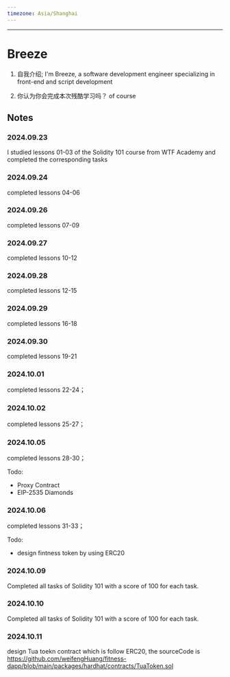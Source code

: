 ```yaml
---
timezone: Asia/Shanghai
---
```


---

# Breeze

1. 自我介绍; 
I'm Breeze, a software development engineer specializing in front-end and script development

2. 你认为你会完成本次残酷学习吗？
of course 
   
## Notes

<!-- Content_START -->

### 2024.09.23
I studied lessons 01-03 of the Solidity 101 course from WTF Academy and completed the corresponding tasks
### 2024.09.24
completed lessons 04-06
### 2024.09.26
completed lessons 07-09
### 2024.09.27
completed lessons 10-12
### 2024.09.28
completed lessons 12-15
### 2024.09.29
completed lessons 16-18
### 2024.09.30
completed lessons 19-21
### 2024.10.01
completed lessons 22-24；
### 2024.10.02
completed lessons 25-27；
### 2024.10.05
completed lessons 28-30；

Todo:
- Proxy Contract
- EIP-2535 Diamonds
### 2024.10.06
completed lessons 31-33；

Todo:
- design fintness token by using ERC20

### 2024.10.09
Completed all tasks of Solidity 101 with a score of 100 for each task.

### 2024.10.10
Completed all tasks of Solidity 101 with a score of 100 for each task.

### 2024.10.11
design Tua toekn contract which is follow ERC20, the sourceCode is https://github.com/weifengHuang/fitness-dapp/blob/main/packages/hardhat/contracts/TuaToken.sol


<!-- Content_END -->
